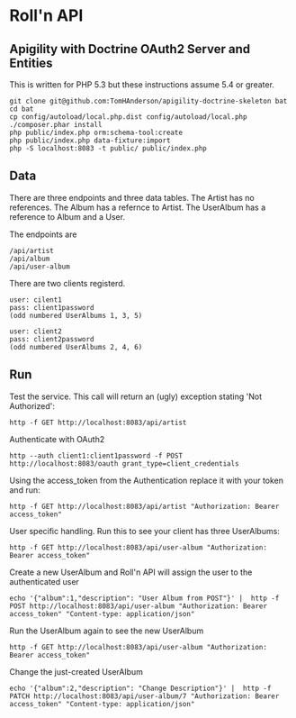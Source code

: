 Roll'n API
==========

Apigility with Doctrine OAuth2 Server and Entities
--------------------------------------------------

This is written for PHP 5.3 but these instructions assume 5.4 or greater.

```
git clone git@github.com:TomHAnderson/apigility-doctrine-skeleton bat
cd bat
cp config/autoload/local.php.dist config/autoload/local.php
./composer.phar install
php public/index.php orm:schema-tool:create
php public/index.php data-fixture:import
php -S localhost:8083 -t public/ public/index.php
```


Data
----

There are three endpoints and three data tables.  The Artist has no references.  The Album has a refernce to Artist.  The UserAlbum has a reference to Album and a User.

The endpoints are
```
/api/artist
/api/album
/api/user-album
```

There are two clients registerd.
```
user: cilent1
pass: client1password
(odd numbered UserAlbums 1, 3, 5)

user: client2
pass: client2password
(odd numbered UserAlbums 2, 4, 6)
```


Run
---

Test the service.  This call will return an (ugly) exception stating 'Not Authorized':
```
http -f GET http://localhost:8083/api/artist
```

Authenticate with OAuth2
```
http --auth client1:client1password -f POST http://localhost:8083/oauth grant_type=client_credentials
```

Using the access_token from the Authentication replace it with your token and run:
```
http -f GET http://localhost:8083/api/artist "Authorization: Bearer access_token"
```

User specific handling.  Run this to see your client has three UserAlbums:
```
http -f GET http://localhost:8083/api/user-album "Authorization: Bearer access_token"
```

Create a new UserAlbum and Roll'n API will assign the user to the authenticated user
```
echo '{"album":1,"description": "User Album from POST"}' |  http -f POST http://localhost:8083/api/user-album "Authorization: Bearer access_token" "Content-type: application/json"
```

Run the UserAlbum again to see the new UserAlbum
```
http -f GET http://localhost:8083/api/user-album "Authorization: Bearer access_token"
```

Change the just-created UserAlbum
```
echo '{"album":2,"description": "Change Description"}' |  http -f PATCH http://localhost:8083/api/user-album/7 "Authorization: Bearer access_token" "Content-type: application/json"
```